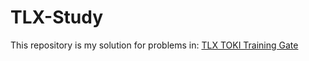 # TLX-Study

This repository is my solution for problems in:
[TLX TOKI Training Gate](https://tlx.toki.id/)
